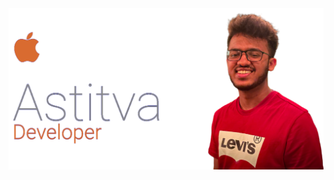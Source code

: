 <!-- ![Astitva](https://github.com/AstitvaG/AstitvaG/blob/master/Render.png?raw=true) -->
<img src="https://github.com/AstitvaG/AstitvaG/blob/master/Render.png?raw=true" alt="Astitva" width="600"/>
